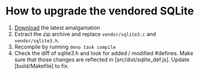 # How to upgrade the vendored SQLite
1. [Download](https://www.sqlite.org/download.html) the latest amalgamation
2. Extract the zip archive and replace `vendor/sqlite3.c` and `vendor/sqlite3.h`.
4. Recompile by running `deno task compile`
5. Check the diff of sqlite3.h and look for added / modified #defines.  Make sure that those changes are reflected in [src/dist/sqlite_def.js].  Update [build/Makefile] to fix.

